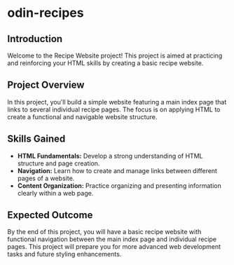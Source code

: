 # odin-recipes

## Introduction

Welcome to the Recipe Website project! This project is aimed at practicing and reinforcing your HTML skills by creating a basic recipe website. 

## Project Overview

In this project, you'll build a simple website featuring a main index page that links to several individual recipe pages. The focus is on applying HTML to create a functional and navigable website structure.

## Skills Gained

- **HTML Fundamentals:** Develop a strong understanding of HTML structure and page creation.
- **Navigation:** Learn how to create and manage links between different pages of a website.
- **Content Organization:** Practice organizing and presenting information clearly within a web page.

## Expected Outcome

By the end of this project, you will have a basic recipe website with functional navigation between the main index page and individual recipe pages. This project will prepare you for more advanced web development tasks and future styling enhancements.

